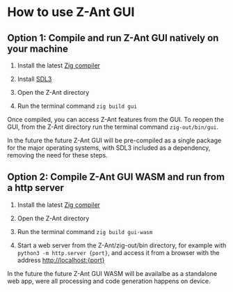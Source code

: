 # How to use Z-Ant GUI

## Option 1: Compile and run Z-Ant GUI natively on your machine

1) Install the latest [Zig compiler](https://ziglang.org/learn/getting-started/)

2) Install [SDL3](https://github.com/libsdl-org/SDL/releases)

3) Open the Z-Ant directory

4) Run the terminal command `zig build gui`

Once compiled, you can access Z-Ant features from the GUI. To reopen the GUI, from the Z-Ant directory run the terminal command `zig-out/bin/gui`.

In the future the future Z-Ant GUI will be pre-compiled as a single package for the major operating systems, with SDL3 included as a dependency, removing the need for these steps.

## Option 2: Compile Z-Ant GUI WASM and run from a http server

1) Install the latest [Zig compiler](https://ziglang.org/learn/getting-started/)

3) Open the Z-Ant directory

4) Run the terminal command `zig build gui-wasm`

5) Start a web server from the Z-Ant/zig-out/bin directory, for example with `python3 -m http.server {port}`, and access it from a browser with the address [http://localhost:{port}](http://localhost:8000)

In the future the future Z-Ant GUI WASM will be availalbe as a standalone web app, were all processing and code generation happens on device.
